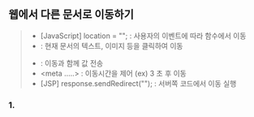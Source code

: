 ## 웹에서 다른 문서로 이동하기
> - [JavaScript] location = ""; : 사용자의 이벤트에 따라 함수에서 이동
> - <a href=""></a> : 현재 문서의 텍스트, 이미지 등을 클릭하여 이동
> - <form action=""></form> : 이동과 함께 값 전송
> - <meta .....> : 이동시간을 제어 (ex) 3 초 후 이동
> - [JSP] response.sendRedirect(""); : 서버쪽 코드에서 이동 실행
### 1.
